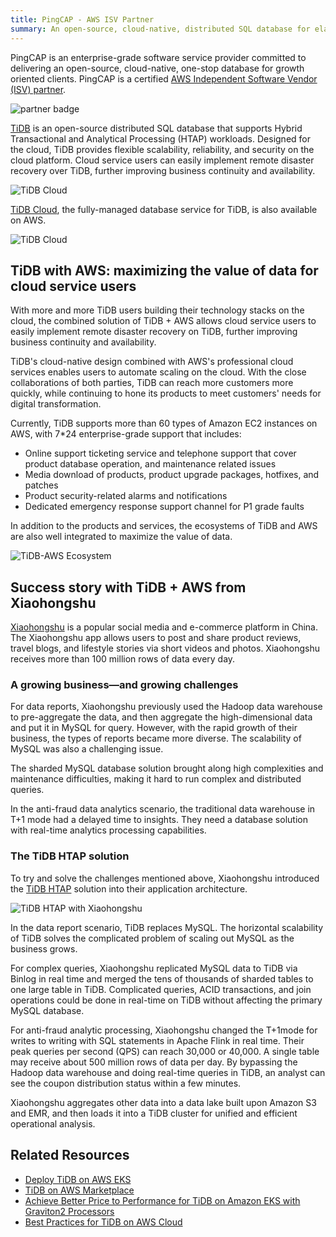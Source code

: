 ```yaml
---
title: PingCAP - AWS ISV Partner
summary: An open-source, cloud-native, distributed SQL database for elastic scale and real-time analytics
---
```


PingCAP is an enterprise-grade software service provider committed to delivering an open-source, cloud-native, one-stop database for growth oriented clients. PingCAP is a certified [AWS Independent Software Vendor (ISV) partner](https://aws.amazon.com/partners/isv/).

<div class="columns">
 <div class="column is-6 is-offset-one-quarter">
<img src="https://download.pingcap.com/images/partner/partner_aws.png" alt="partner badge" />
</div>
</div>

[TiDB](https://github.com/pingcap/tidb) is an open-source distributed SQL database that supports Hybrid Transactional and Analytical Processing (HTAP) workloads. Designed for the cloud, TiDB provides flexible scalability, reliability, and security on the cloud platform. Cloud service users can easily implement remote disaster recovery over TiDB, further improving business continuity and availability.

![TiDB Cloud](https://download.pingcap.com/images/partner/tidb.png)

[TiDB Cloud](https://pingcap.com/products/tidbcloud), the fully-managed database service for TiDB, is also available on AWS.

![TiDB Cloud](https://download.pingcap.com/images/partner/tidbcloud_aws.png)

## TiDB with AWS: maximizing the value of data for cloud service users

With more and more TiDB users building their technology stacks on the cloud, the combined solution of TiDB + AWS allows cloud service users to easily implement remote disaster recovery on TiDB, further improving business continuity and availability.

TiDB's cloud-native design combined with AWS's professional cloud services enables users to automate scaling on the cloud. With the close collaborations of both parties, TiDB can reach more customers more quickly, while continuing to hone its products to meet customers' needs for digital transformation.

Currently, TiDB supports more than 60 types of Amazon EC2 instances on AWS, with 7*24 enterprise-grade support that includes:

* Online support ticketing service and telephone support that cover product database operation, and maintenance related issues
* Media download of products, product upgrade packages, hotfixes, and patches
* Product security-related alarms and notifications
* Dedicated emergency response support channel for P1 grade faults

In addition to the products and services, the ecosystems of TiDB and AWS are also well integrated to maximize the value of data. 

![TiDB-AWS Ecosystem](https://download.pingcap.com/images/partner/tidb_aws_eco.png)


## Success story with TiDB + AWS from Xiaohongshu

[Xiaohongshu](https://en.wikipedia.org/wiki/Xiaohongshu) is a popular social media and e-commerce platform in China. The Xiaohongshu app allows users to post and share product reviews, travel blogs, and lifestyle stories via short videos and photos. Xiaohongshu receives more than 100 million rows of data every day.

### A growing business—and growing challenges

For data reports, Xiaohongshu previously used the Hadoop data warehouse to pre-aggregate the data, and then aggregate the high-dimensional data and put it in MySQL for query. However, with the rapid growth of their business, the types of reports became more diverse. The scalability of MySQL was also a challenging issue.

The sharded MySQL database solution brought along high complexities and maintenance difficulties, making it hard to run complex and distributed queries.

In the anti-fraud data analytics scenario, the traditional data warehouse in T+1 mode had a delayed time to insights. They need a database solution with real-time analytics processing capabilities.

### The TiDB HTAP solution

To try and solve the challenges mentioned above, Xiaohongshu introduced the [TiDB HTAP](https://docs.pingcap.com/tidb/v3.0/key-features#minimize-etl-with-htap) solution into their application architecture.

![TiDB HTAP with Xiaohongshu](https://download.pingcap.com/images/partner/xiaohongshu_aws.png)

In the data report scenario, TiDB replaces MySQL. The horizontal scalability of TiDB solves the complicated problem of scaling out MySQL as the business grows.

For complex queries, Xiaohongshu replicated MySQL data to TiDB via Binlog in real time and merged the tens of thousands of sharded tables to one large table in TiDB. Complicated queries, ACID transactions, and join operations could be done in real-time on TiDB without affecting the primary MySQL database.

For anti-fraud analytic processing, Xiaohongshu changed the T+1mode for writes to writing with SQL statements in Apache Flink in real time. Their peak queries per second (QPS) can reach 30,000 or 40,000. A single table may receive about 500 million rows of data per day. By bypassing the Hadoop data warehouse and doing real-time queries in TiDB, an analyst can see the coupon distribution status within a few minutes.

Xiaohongshu aggregates other data into a data lake built upon Amazon S3 and EMR, and then loads it into a TiDB cluster for unified and efficient operational analysis.

## Related Resources

* [Deploy TiDB on AWS EKS](https://docs.pingcap.com/tidb-in-kubernetes/stable/deploy-on-aws-eks?_ga=2.202706578.2084552120.1634196065-205052314.1597370956)
* [TiDB on AWS Marketplace](https://awsmarketplace.amazonaws.cn/marketplace/pp/prodview-idxqhvltxosqc?qid=1634194259707&sr=0-1&ref_=srh_res_product_title)
* [Achieve Better Price to Performance for TiDB on Amazon EKS with Graviton2 Processors](https://aws.amazon.com/cn/blogs/startups/achieve-better-price-to-performance-for-tidb-graviton2-processors/)
* [Best Practices for TiDB on AWS Cloud](https://en.pingcap.com/blog/best-practices-for-tidb-on-aws-cloud)
